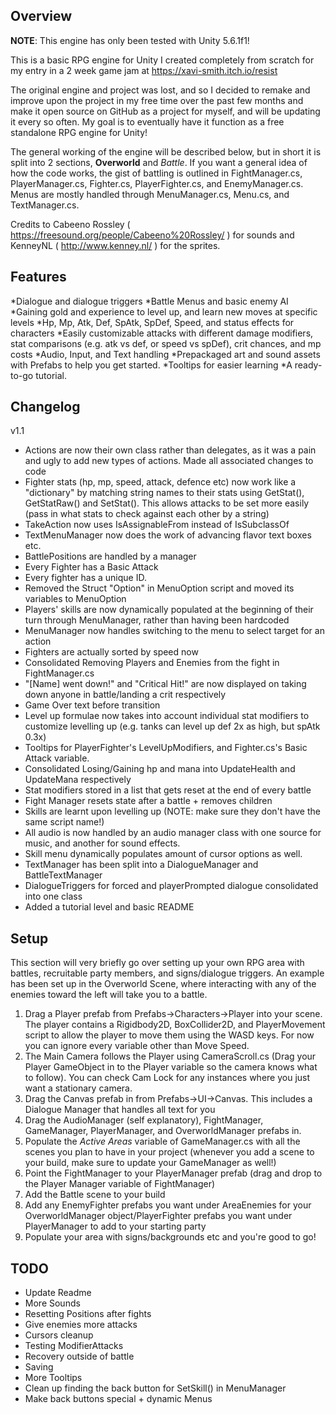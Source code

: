 ## Overview

**NOTE**: This engine has only been tested with Unity 5.6.1f1!

This is a basic RPG engine for Unity I created completely from scratch for my entry in a 2 week game jam at https://xavi-smith.itch.io/resist 

The original engine and project was lost, and so I decided to remake and improve upon the project in my free time over the past few months and make it open source on GitHub as a project for myself, and will be updating it every so often. My goal is to eventually have it function as a free standalone RPG engine for Unity!

The general working of the engine will be described below, but in short it is split into 2 sections, **Overworld** and *Battle*. If you want a general idea of how the code works, the gist of battling is outlined in FightManager.cs, PlayerManager.cs, Fighter.cs, PlayerFighter.cs, and EnemyManager.cs. Menus are mostly handled through MenuManager.cs, Menu.cs, and TextManager.cs. 

Credits to Cabeeno Rossley ( https://freesound.org/people/Cabeeno%20Rossley/ ) for sounds and KenneyNL ( http://www.kenney.nl/ ) for the sprites.


## Features
*Dialogue and dialogue triggers
*Battle Menus and basic enemy AI
*Gaining gold and experience to level up, and learn new moves at specific levels
*Hp, Mp, Atk, Def, SpAtk, SpDef, Speed, and status effects for characters
*Easily customizable attacks with different damage modifiers, stat comparisons (e.g. atk vs def, or speed vs spDef), crit chances, and mp costs
*Audio, Input, and Text handling
*Prepackaged art and sound assets with Prefabs to help you get started. 
*Tooltips for easier learning
*A ready-to-go tutorial.

## Changelog 
v1.1  
  
* Actions are now their own class rather than delegates, as it was a pain and ugly to add new types of actions. Made all associated changes to code  
* Fighter stats (hp, mp, speed, attack, defence etc) now work like a "dictionary" by matching string names to their stats using GetStat(), GetStatRaw() and SetStat(). This allows attacks to be set more easily (pass in what stats to check against each other by a string)  
* TakeAction now uses IsAssignableFrom instead of IsSubclassOf  
* TextMenuManager now does the work of advancing flavor text boxes etc.   
* BattlePositions are handled by a manager  
* Every Fighter has a Basic Attack  
* Every fighter has a unique ID.  
* Removed the Struct "Option" in MenuOption script and moved its variables to MenuOption  
* Players' skills are now dynamically populated at the beginning of their turn through MenuManager, rather than having been hardcoded  
* MenuManager now handles switching to the menu to select target for an action  
* Fighters are actually sorted by speed now  
* Consolidated Removing Players and Enemies from the fight in FightManager.cs  
* "[Name] went down!" and "Critical Hit!" are now displayed on taking down anyone in battle/landing a crit respectively  
* Game Over text before transition  
* Level up formulae now takes into account individual stat modifiers to customize levelling up (e.g. tanks can level up def 2x as high, but spAtk 0.3x)  
* Tooltips for PlayerFighter's LevelUpModifiers, and Fighter.cs's Basic Attack variable.  
* Consolidated Losing/Gaining hp and mana into UpdateHealth and UpdateMana respectively  
* Stat modifiers stored in a list that gets reset at the end of every battle  
* Fight Manager resets state after a battle + removes children  
* Skills are learnt upon levelling up (NOTE: make sure they don't have the same script name!)  
* All audio is now handled by an audio manager class with one source for music, and another for sound effects.  
* Skill menu dynamically populates amount of cursor options as well.  
* TextManager has been split into a DialogueManager and BattleTextManager  
* DialogueTriggers for forced and playerPrompted dialogue consolidated into one class  
* Added a tutorial level and basic README  

## Setup

This section will very briefly go over setting up your own RPG area with battles, recruitable party members, and signs/dialogue triggers. An example has been set up in the Overworld Scene, where interacting with any of the enemies toward the left will take you to a battle.

1. Drag a Player prefab from Prefabs->Characters->Player into your scene. The player contains a Rigidbody2D, BoxCollider2D, and PlayerMovement script to allow the player to move them using the WASD keys. For now you can ignore every variable other than Move Speed.
2. The Main Camera follows the Player using CameraScroll.cs (Drag your Player GameObject in to the Player variable so the camera knows what to follow). You can check Cam Lock for any instances where you just want a stationary camera.
3. Drag the Canvas prefab in from Prefabs->UI->Canvas. This includes a Dialogue Manager that handles all text for you
4. Drag the AudioManager (self explanatory), FightManager, GameManager, PlayerManager, and OverworldManager prefabs in.
5. Populate the _Active Areas_ variable of GameManager.cs with all the scenes you plan to have in your project (whenever you add a scene to your build, make sure to update your GameManager as well!)
6. Point the FightManager to your PlayerManager prefab (drag and drop to the Player Manager variable of FightManager)
7. Add the Battle scene to your build
8. Add any EnemyFighter prefabs you want under AreaEnemies for your OverworldManager object/PlayerFighter prefabs you want under PlayerManager to add to your starting party
9. Populate your area with signs/backgrounds etc and you're good to go!


## TODO

* Update Readme  
* More Sounds  
* Resetting Positions after fights  
* Give enemies more attacks  
* Cursors cleanup  
* Testing ModifierAttacks  
* Recovery outside of battle  
* Saving  
* More Tooltips  
* Clean up finding the back button for SetSkill() in MenuManager  
* Make back buttons special + dynamic Menus  

